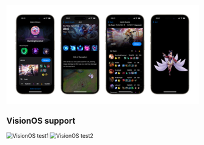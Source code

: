 ![Screenshots](screenshot.png)
## VisionOS support
![VisionOS test1](VisionOS1.jpg)
![VisionOS test2](VisionOS2.png)
